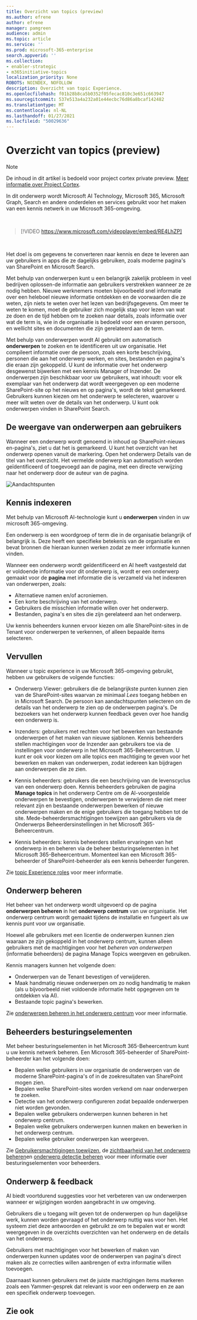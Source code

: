 ```yaml
---
title: Overzicht van topics (preview)
ms.author: efrene
author: efrene
manager: pamgreen
audience: admin
ms.topic: article
ms.service: ''
ms.prod: microsoft-365-enterprise
search.appverid: ''
ms.collection:
- enabler-strategic
- m365initiative-topics
localization_priority: None
ROBOTS: NOINDEX, NOFOLLOW
description: Overzicht van topic Experience.
ms.openlocfilehash: f01b28b8ca5b0352f05fecac810c3e651c663947
ms.sourcegitcommit: 537e513a4a232a01e44ecbc76d86a8bcaf142482
ms.translationtype: MT
ms.contentlocale: nl-NL
ms.lasthandoff: 01/27/2021
ms.locfileid: "50029636"
---
```

# <a name="topic-experiences-overview-preview"></a>Overzicht van topics (preview)

> [!Note] 
> De inhoud in dit artikel is bedoeld voor project cortex private preview. [Meer informatie over Project Cortex](https://aka.ms/projectcortex).

In dit onderwerp wordt Microsoft AI Technology, Microsoft 365, Microsoft Graph, Search en andere onderdelen en services gebruikt voor het maken van een kennis netwerk in uw Microsoft 365-omgeving. 

</br>

> [!VIDEO https://www.microsoft.com/videoplayer/embed/RE4LhZP]  

</br>

Het doel is om gegevens te converteren naar kennis en deze te leveren aan uw gebruikers in apps die ze dagelijks gebruiken, zoals moderne pagina's van SharePoint en Microsoft Search.

Met behulp van onderwerpen kunt u een belangrijk zakelijk probleem in veel bedrijven oplossen-de informatie aan gebruikers verstrekken wanneer ze ze nodig hebben. Nieuwe werknemers moeten bijvoorbeeld snel informatie over een heleboel nieuwe informatie ontdekken en de voorwaarden die ze weten, zijn niets te weten over het lezen van bedrijfsgegevens. Om meer te weten te komen, moet de gebruiker zich mogelijk stap voor lezen van wat ze doen en de tijd hebben om te zoeken naar details, zoals informatie over wat de term is, wie in de organisatie is bedoeld voor een ervaren persoon, en wellicht sites en documenten die zijn gerelateerd aan de term.

Met behulp van onderwerpen wordt AI gebruikt om automatisch **onderwerpen** te zoeken en te identificeren uit uw organisatie. Het compileert informatie over de persoon, zoals een korte beschrijving, personen die aan het onderwerp werken, en sites, bestanden en pagina's die eraan zijn gekoppeld. U kunt de informatie over het onderwerp desgewenst bijwerken met een kennis Manager of Inzender. De onderwerpen zijn beschikbaar voor uw gebruikers, wat inhoudt: voor elk exemplaar van het onderwerp dat wordt weergegeven op een moderne SharePoint-site op het nieuws en op pagina's, wordt de tekst gemarkeerd. Gebruikers kunnen kiezen om het onderwerp te selecteren, waarover u meer wilt weten over de details van het onderwerp. U kunt ook onderwerpen vinden in SharePoint Search.


## <a name="how-topics-are-displayed-to-users"></a>De weergave van onderwerpen aan gebruikers

Wanneer een onderwerp wordt genoemd in inhoud op SharePoint-nieuws en-pagina's, ziet u dat het is gemarkeerd. U kunt het overzicht van het onderwerp openen vanuit de markering. Open het onderwerp Details van de titel van het overzicht. Het vermelde onderwerp kan automatisch worden geïdentificeerd of toegevoegd aan de pagina, met een directe verwijzing naar het onderwerp door de auteur van de pagina. 

   ![Aandachtspunten](../media/knowledge-management/saturn.png) </br> 


## <a name="knowledge-indexing"></a>Kennis indexeren

Met behulp van Microsoft AI-technologie kunt u **onderwerpen** vinden in uw microsoft 365-omgeving.

Een onderwerp is een woordgroep of term die in de organisatie belangrijk of belangrijk is. Deze heeft een specifieke betekenis van de organisatie en bevat bronnen die hieraan kunnen werken zodat ze meer informatie kunnen vinden.

Wanneer een onderwerp wordt geïdentificeerd en AI heeft vastgesteld dat er voldoende informatie voor dit onderwerp is, wordt er een onderwerp gemaakt voor de **pagina** met informatie die is verzameld via het indexeren van onderwerpen, zoals:

- Alternatieve namen en/of acroniemen.
- Een korte beschrijving van het onderwerp.
- Gebruikers die misschien informatie willen over het onderwerp.
- Bestanden, pagina's en sites die zijn gerelateerd aan het onderwerp.

Uw kennis beheerders kunnen ervoor kiezen om alle SharePoint-sites in de Tenant voor onderwerpen te verkennen, of alleen bepaalde items selecteren.

## <a name="roles"></a>Vervullen

Wanneer u topic experience in uw Microsoft 365-omgeving gebruikt, hebben uw gebruikers de volgende functies:

- Onderwerp Viewer: gebruikers die de belangrijkste punten kunnen zien van de SharePoint-sites waarvan ze minimaal *Lees* toegang hebben en in Microsoft Search. De persoon kan aandachtspunten selecteren om de details van het onderwerp te zien op de onderwerpen pagina's. De bezoekers van het onderwerp kunnen feedback geven over hoe handig een onderwerp is.

- Inzenders: gebruikers met rechten voor het bewerken van bestaande onderwerpen of het maken van nieuwe sjablonen. Kennis beheerders stellen machtigingen voor de Inzender aan gebruikers toe via de instellingen voor onderwerp in het Microsoft 365-Beheercentrum. U kunt er ook voor kiezen om alle topics een machtiging te geven voor het bewerken en maken van onderwerpen, zodat iedereen kan bijdragen aan onderwerpen die ze zien.

- Kennis beheerders: gebruikers die een beschrijving van de levenscyclus van een onderwerp doen. Kennis beheerders gebruiken de pagina **Manage topics** in het onderwerp Centre om de AI-voorgestelde onderwerpen te bevestigen, onderwerpen te verwijderen die niet meer relevant zijn en bestaande onderwerpen bewerken of nieuwe onderwerpen maken en de enige gebruikers die toegang hebben tot de site. Mede-beheerdersmachtigingen toewijzen aan gebruikers via de Onderwerps Beheerdersinstellingen in het Microsoft 365-Beheercentrum. 

- Kennis beheerders: kennis beheerders stellen ervaringen van het onderwerp in en beheren via de beheer besturingselementen in het Microsoft 365-Beheercentrum. Momenteel kan een Microsoft 365-beheerder of SharePoint-beheerder als een kennis beheerder fungeren.

Zie [topic Experience roles](topic-experiences-roles.md) voor meer informatie.

## <a name="topic-management"></a>Onderwerp beheren

Het beheer van het onderwerp wordt uitgevoerd op de pagina **onderwerpen beheren** in het **onderwerp centrum** van uw organisatie. Het onderwerp centrum wordt gemaakt tijdens de installatie en fungeert als uw kennis punt voor uw organisatie. 

Hoewel alle gebruikers met een licentie de onderwerpen kunnen zien waaraan ze zijn gekoppeld in het onderwerp centrum, kunnen alleen gebruikers met de machtigingen voor het *beheren van onderwerpen* (informatie beheerders) de pagina Manage Topics weergeven en gebruiken.

Kennis managers kunnen het volgende doen:

- Onderwerpen van de Tenant bevestigen of verwijderen.
- Maak handmatig nieuwe onderwerpen om zo nodig handmatig te maken (als u bijvoorbeeld niet voldoende informatie hebt opgegeven om te ontdekken via AI).
- Bestaande topic pagina's bewerken.</br>

Zie [onderwerpen beheren in het onderwerp centrum](manage-topics.md) voor meer informatie.  


## <a name="admin-controls"></a>Beheerders besturingselementen

Met beheer besturingselementen in het Microsoft 365-Beheercentrum kunt u uw kennis netwerk beheren. Een Microsoft 365-beheerder of SharePoint-beheerder kan het volgende doen:

- Bepalen welke gebruikers in uw organisatie de onderwerpen van de moderne SharePoint-pagina's of in de zoekresultaten van SharePoint mogen zien.
- Bepalen welke SharePoint-sites worden verkend om naar onderwerpen te zoeken.
- Detectie van het onderwerp configureren zodat bepaalde onderwerpen niet worden gevonden.
- Bepalen welke gebruikers onderwerpen kunnen beheren in het onderwerp centrum.
- Bepalen welke gebruikers onderwerpen kunnen maken en bewerken in het onderwerp centrum.
- Bepalen welke gebruiker onderwerpen kan weergeven.

Zie [Gebruikersmachtigingen toewijzen](https://docs.microsoft.com/microsoft-365/knowledge/plan-topic-experiences#user-permissions), de [zichtbaarheid van het onderwerp beheren](https://docs.microsoft.com/microsoft-365/knowledge/topic-experiences-knowledge-rules)en [onderwerp detectie beheren](https://docs.microsoft.com/microsoft-365/knowledge/topic-experiences-discovery) voor meer informatie over besturingselementen voor beheerders.

## <a name="topic-curation--feedback"></a>Onderwerp & feedback

AI biedt voortdurend suggesties voor het verbeteren van uw onderwerpen wanneer er wijzigingen worden aangebracht in uw omgeving. 

Gebruikers die u toegang wilt geven tot de onderwerpen op hun dagelijkse werk, kunnen worden gevraagd of het onderwerp nuttig was voor hen. Het systeem ziet deze antwoorden en gebruikt ze om te bepalen wat er wordt weergegeven in de overzichts overzichten van het onderwerp en de details van het onderwerp.

Gebruikers met machtigingen voor het bewerken of maken van onderwerpen kunnen updates voor de onderwerpen van pagina's direct maken als ze correcties willen aanbrengen of extra informatie willen toevoegen. 

Daarnaast kunnen gebruikers met de juiste machtigingen items markeren zoals een Yammer-gesprek dat relevant is voor een onderwerp en ze aan een specifiek onderwerp toevoegen. 


## <a name="see-also"></a>Zie ook

